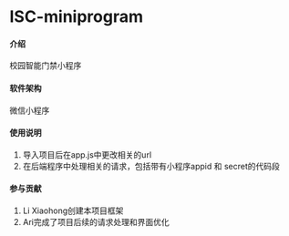 # ISC-miniprogram

#### 介绍
校园智能门禁小程序

#### 软件架构
微信小程序


#### 使用说明

1.  导入项目后在app.js中更改相关的url
2.  在后端程序中处理相关的请求，包括带有小程序appid 和 secret的代码段

#### 参与贡献

1.  Li Xiaohong创建本项目框架
2.  Ari完成了项目后续的请求处理和界面优化

